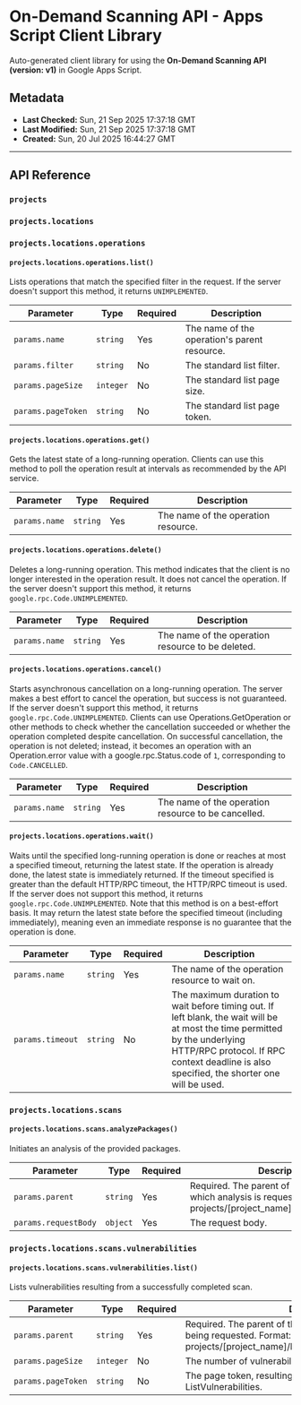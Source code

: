 # On-Demand Scanning API - Apps Script Client Library

Auto-generated client library for using the **On-Demand Scanning API (version: v1)** in Google Apps Script.

## Metadata

- **Last Checked:** Sun, 21 Sep 2025 17:37:18 GMT
- **Last Modified:** Sun, 21 Sep 2025 17:37:18 GMT
- **Created:** Sun, 20 Jul 2025 16:44:27 GMT



---

## API Reference

### `projects`

### `projects.locations`

### `projects.locations.operations`

#### `projects.locations.operations.list()`

Lists operations that match the specified filter in the request. If the server doesn't support this method, it returns `UNIMPLEMENTED`.

| Parameter | Type | Required | Description |
|---|---|---|---|
| `params.name` | `string` | Yes | The name of the operation's parent resource. |
| `params.filter` | `string` | No | The standard list filter. |
| `params.pageSize` | `integer` | No | The standard list page size. |
| `params.pageToken` | `string` | No | The standard list page token. |

#### `projects.locations.operations.get()`

Gets the latest state of a long-running operation. Clients can use this method to poll the operation result at intervals as recommended by the API service.

| Parameter | Type | Required | Description |
|---|---|---|---|
| `params.name` | `string` | Yes | The name of the operation resource. |

#### `projects.locations.operations.delete()`

Deletes a long-running operation. This method indicates that the client is no longer interested in the operation result. It does not cancel the operation. If the server doesn't support this method, it returns `google.rpc.Code.UNIMPLEMENTED`.

| Parameter | Type | Required | Description |
|---|---|---|---|
| `params.name` | `string` | Yes | The name of the operation resource to be deleted. |

#### `projects.locations.operations.cancel()`

Starts asynchronous cancellation on a long-running operation. The server makes a best effort to cancel the operation, but success is not guaranteed. If the server doesn't support this method, it returns `google.rpc.Code.UNIMPLEMENTED`. Clients can use Operations.GetOperation or other methods to check whether the cancellation succeeded or whether the operation completed despite cancellation. On successful cancellation, the operation is not deleted; instead, it becomes an operation with an Operation.error value with a google.rpc.Status.code of `1`, corresponding to `Code.CANCELLED`.

| Parameter | Type | Required | Description |
|---|---|---|---|
| `params.name` | `string` | Yes | The name of the operation resource to be cancelled. |

#### `projects.locations.operations.wait()`

Waits until the specified long-running operation is done or reaches at most a specified timeout, returning the latest state. If the operation is already done, the latest state is immediately returned. If the timeout specified is greater than the default HTTP/RPC timeout, the HTTP/RPC timeout is used. If the server does not support this method, it returns `google.rpc.Code.UNIMPLEMENTED`. Note that this method is on a best-effort basis. It may return the latest state before the specified timeout (including immediately), meaning even an immediate response is no guarantee that the operation is done.

| Parameter | Type | Required | Description |
|---|---|---|---|
| `params.name` | `string` | Yes | The name of the operation resource to wait on. |
| `params.timeout` | `string` | No | The maximum duration to wait before timing out. If left blank, the wait will be at most the time permitted by the underlying HTTP/RPC protocol. If RPC context deadline is also specified, the shorter one will be used. |

### `projects.locations.scans`

#### `projects.locations.scans.analyzePackages()`

Initiates an analysis of the provided packages.

| Parameter | Type | Required | Description |
|---|---|---|---|
| `params.parent` | `string` | Yes | Required. The parent of the resource for which analysis is requested. Format: projects/[project_name]/locations/[location] |
| `params.requestBody` | `object` | Yes | The request body. |

### `projects.locations.scans.vulnerabilities`

#### `projects.locations.scans.vulnerabilities.list()`

Lists vulnerabilities resulting from a successfully completed scan.

| Parameter | Type | Required | Description |
|---|---|---|---|
| `params.parent` | `string` | Yes | Required. The parent of the collection of Vulnerabilities being requested. Format: projects/[project_name]/locations/[location]/scans/[scan_id] |
| `params.pageSize` | `integer` | No | The number of vulnerabilities to retrieve. |
| `params.pageToken` | `string` | No | The page token, resulting from a previous call to ListVulnerabilities. |